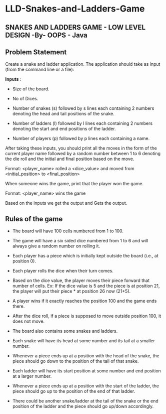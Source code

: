 # LLD-Snakes-and-Ladders-Game
## SNAKES AND LADDERS GAME - LOW LEVEL DESIGN -By- OOPS - Java

## Problem Statement 
Create a snake and ladder application. The application should take as input (from the command line or a file):

 **Inputs** :
* Size of the board. 

* No of Dices.

 * Number of snakes (s) followed by s lines each containing 2 numbers denoting the head and tail positions of the snake.

* Number of ladders (l) followed by l lines each containing 2 numbers denoting the start and end positions of the ladder.

* Number of players (p) followed by p lines each containing a name.

After taking these inputs, you should print all the moves in the form of the current player name followed by a random number between 1 to 6 denoting the die roll and the initial and final position based on the move.

 Format: <player_name> rolled a <dice_value> and moved from <initial_position> to <final_position>


 When someone wins the game, print that the player won the game.

 Format: <player_name> wins the game

Based on the inputs we get the output and Gets the output.

## Rules of the game

* The board will have 100 cells numbered from 1 to 100.

* The game will have a six sided dice numbered from 1 to 6 and will always give a random number on rolling it.

* Each player has a piece which is initially kept outside the board (i.e., at position 0).

* Each player rolls the dice when their turn comes.

* Based on the dice value, the player moves their piece forward that number of cells. Ex: If the dice value is 5 and the piece is at position 21, the player will put their piece * at position 26 now (21+5).

* A player wins if it exactly reaches the position 100 and the game ends there.

* After the dice roll, if a piece is supposed to move outside position 100, it does not move.

* The board also contains some snakes and ladders.

* Each snake will have its head at some number and its tail at a smaller number.

* Whenever a piece ends up at a position with the head of the snake, the piece should go down to the position of the tail of that snake.

* Each ladder will have its start position at some number and end position at a larger number.

* Whenever a piece ends up at a position with the start of the ladder, the piece should go up to the position of the end of that ladder.


* There could be another snake/ladder at the tail of the snake or the end position of the ladder and the piece should go up/down accordingly.
